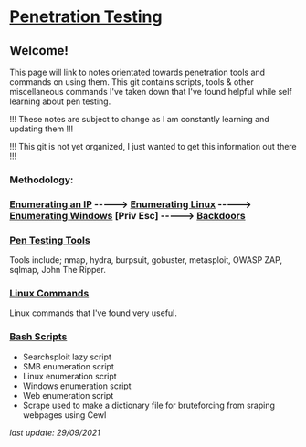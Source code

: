 # [Penetration Testing](https://h1dz.github.io/Pen-Testing/)  


## **Welcome!**
 

This page will link to notes orientated towards penetration tools and commands on using them.
This git contains scripts, tools & other miscellaneous commands I've taken down that I've found helpful while self learning about pen testing. 

!!! These notes are subject to change as I am constantly learning and updating them !!!     
     
!!! This git is not yet organized, I just wanted to get this information out there !!!    
    
   
### **Methodology:**
### [Enumerating an IP](https://github.com/h1dz/Pen-Testing/blob/Methodology/Enumeration.md) -----> [Enumerating Linux](https://github.com/h1dz/Pen-Testing/blob/Methodology/LinuxEnum.md) -----> [Enumerating Windows](https://github.com/h1dz/Pen-Testing/blob/Methodology/WinEnum.md) [Priv Esc] -----> [Backdoors](https://github.com/h1dz/Pen-Testing/blob/Methodology/Backdoors.md)                          
      
   
### [Pen Testing Tools](https://github.com/h1dz/Pen-Testing/tree/Tools)
Tools include; nmap, hydra, burpsuit, gobuster, metasploit, OWASP ZAP, sqlmap, John The Ripper.   
   
### [Linux Commands](https://github.com/h1dz/Pen-Testing/tree/Commands)
Linux commands that I've found very useful.  
    
### [Bash Scripts](https://github.com/h1dz/Pen-Testing/tree/BashScripts)
- Searchsploit lazy script    
- SMB enumeration script
- Linux enumeration script
- Windows enumeration script
- Web enumeration script 
- Scrape used to make a dictionary file for bruteforcing from sraping webpages using Cewl
      
_last update: 29/09/2021_
